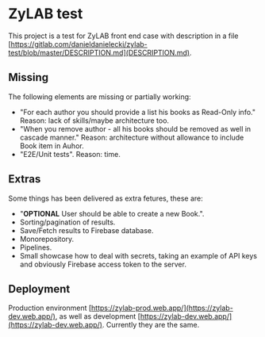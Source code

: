 # ZyLAB test

This project is a test for ZyLAB front end case with description in a file [https://gitlab.com/danieldanielecki/zylab-test/blob/master/DESCRIPTION.md](DESCRIPTION.md).

## Missing

The following elements are missing or partially working:

- "For each author you should provide a list his books as Read-Only info." Reason: lack of skills/maybe architecture too.
- "When you remove author - all his books should be removed as well in cascade manner." Reason: architecture without allowance to include Book item in Auhor.
- "E2E/Unit tests". Reason: time.

## Extras

Some things has been delivered as extra fetures, these are:

- "**OPTIONAL** User should be able to create a new Book.".
- Sorting/pagination of results.
- Save/Fetch results to Firebase database.
- Monorepository.
- Pipelines.
- Small showcase how to deal with secrets, taking an example of API keys and obviously Firebase access token to the server.

## Deployment

Production environment [https://zylab-prod.web.app/](https://zylab-dev.web.app/), as well as development [https://zylab-dev.web.app/](https://zylab-dev.web.app/). Currently they are the same.
